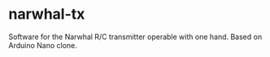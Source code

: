 # narwhal-tx
Software for the Narwhal R/C transmitter operable with one hand.
Based on Arduino Nano clone.
